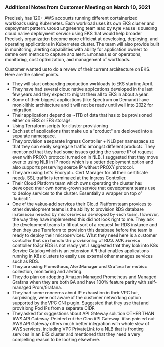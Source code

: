 ### Additional Notes from Customer Meeting on March 10, 2021 ###

Precisely has 120+ AWS accounts running different containerized workloads using Kubernetes. Each workload uses its own EKS cluster and deployment pattern. Cloud Engineering team lead by Kyle Pause is building cloud native deployment service using EKS that would help broader Precisely organization become more efficient at developing, deploying, and operating applications in Kubernetes cluster. The team will also provide built in monitoring, alerting capabilities with ability for application owners to define own metrics to capture and alert. Emphasis is on operations, monitoring, cost optimization, and management of workloads.

Customer wanted us to do a review of their current architecture on EKS.
Here are the salient points.

- They will start onboarding production workloads to EKS starting April.
- They have had several cloud native applications developed in the last few years and they expect to migrat them all to EKS in about a year.
- Some of their biggest applications (like Spectrum on Demand) have monlolithic architecture and it will not be ready until well into 2022 for migration.
- Their applications depend on ~1TB of data that has to be provisioned either on EBS or EFS storage.
- Using Terraform scripts for cluster provisioning
- Each set of applications that make up a "product" are deployed into a separate namespace.
- They provision a separate Ingress Controller + NLB per namespace so that they can easily segregate traffic amongst different products. They mentioned that they had some issues getting the source IP of request even with PROXY protocol turned on in NLB. I suggested that they move over to using NLB in IP mode which is a better deployment option and also supports preserving source IP without PROXY protocol.
- They are using Let's Encrypt + Cert Manager for all their certificate needs. SSL traffic is terminated at the Ingress Controller.
- Their Cloud Platform team which owns operating the cluster has developed their own home-grown service that development teams use to deploy services to the cluster. Essentially a wrapper on top of 'kubectl".
- One of the vakue-add services their Cloud Platform team provides to other development teams is the ability to provision RDS database instanaces needed by microserivces developed by each team. However, the way they have implemented this did not look right to me. They ask the development teams to fill out sort of a request for RDS instance and then they use Terraform to provision this database before the team is ready to deploy their microservices. What they need here is a customer controller that can handle the provisioning of RDS. ACK service controller foåçr RDS is not ready yet. I suggested that they look into K8s Service Catalog which is an extension API that enables applications running in K8s clusters to easily use external other manages services such as RDS.
- They are using Prometheus, AlertManager and Grafana for metrics collection, monitoring and alerting.
- They do plan on adopting Amazon Managed Prometheus and Managed Grafana when they are both GA and have 100% feature parity with self-managed Prom/Grafana.
- They had some concerns about IP exhaustion in their VPC but, surprisingly, were not aware of the customer networking option supported by the VPC CNI plugin. Suggested that they use that and provisiong Pod IPs from a separate CIDR.
- They asked for suggestions about API Gateway solution OTHER THAN AWS API Gateway. Pointed out the Gloo API Gateway. Also pointed out AWS API Gateway offers much better integration with whole slew of AWS services, including VPC PrivateLink to a NLB that is fronting services in an EKS cluster and mentioned that they need a very compelling reason to be looking elsewhere.
